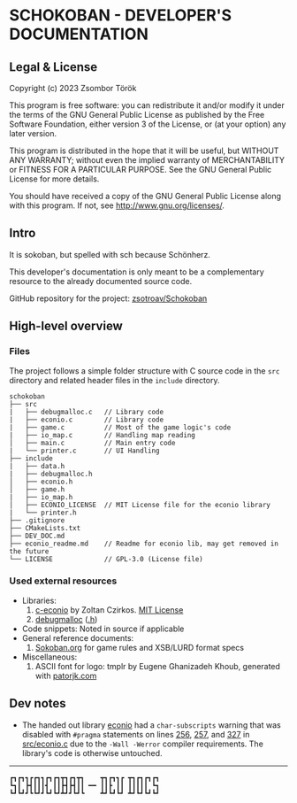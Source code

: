 # SCHOKOBAN - DEVELOPER'S DOCUMENTATION

## Legal & License
Copyright (c) 2023 Zsombor Török

This program is free software: you can redistribute it and/or modify
it under the terms of the GNU General Public License as published by
the Free Software Foundation, either version 3 of the License, or
(at your option) any later version.

This program is distributed in the hope that it will be useful,
but WITHOUT ANY WARRANTY; without even the implied warranty of
MERCHANTABILITY or FITNESS FOR A PARTICULAR PURPOSE.  See the
GNU General Public License for more details.

You should have received a copy of the GNU General Public License
along with this program.  If not, see <http://www.gnu.org/licenses/>.

## Intro
It is sokoban, but spelled with sch because Schönherz.

This developer's documentation is only meant to be a complementary 
resource to the already documented source code.

GitHub repository for the project: [zsotroav/Schokoban](https://github.com/zsotroav/schokoban)

## High-level overview

### Files
The project follows a simple folder structure with C source code in the 
`src` directory and related header files in the `include` directory.
```
schokoban
├── src
|   ├── debugmalloc.c   // Library code
|   ├── econio.c        // Library code
|   ├── game.c          // Most of the game logic's code
|   ├── io_map.c        // Handling map reading
│   ├── main.c          // Main entry code
|   └── printer.c       // UI Handling
├── include
|   ├── data.h
|   ├── debugmalloc.h
│   ├── econio.h
│   ├── game.h
|   ├── io_map.h
│   ├── ECONIO_LICENSE  // MIT License file for the econio library
|   └── printer.h
├── .gitignore
├── CMakeLists.txt
├── DEV_DOC.md
├── econio_readme.md    // Readme for econio lib, may get removed in the future
└── LICENSE             // GPL-3.0 (License file)
```

### Used external resources
- Libraries:
  1. [c-econio](https://infoc.eet.bme.hu/megjelenites/c-econio.zip) 
     by Zoltan Czirkos. [MIT License](include/ECONIO_LICENSE)
  2. [debugmalloc](http://www.3d-scene.hu/csuli/debugmalloc/debugmalloc.c) 
     ([.h](http://www.3d-scene.hu/csuli/debugmalloc/debugmalloc.h))
- Code snippets: Noted in source if applicable
- General reference documents:
  1. [Sokoban.org](http://sokoban.org/about_sokoban.php) for game rules 
     and XSB/LURD format specs
- Miscellaneous: 
   1. ASCII font for logo: tmplr by Eugene Ghanizadeh Khoub, 
   generated with [patorjk.com](https://patorjk.com/software/taag/#p=display&h=1&v=2&f=Tmplr&t=SCHOKOBAN)

## Dev notes
- The handed out library [econio](https://infoc.eet.bme.hu/megjelenites/c-econio.zip) 
  had a `char-subscripts` warning that was disabled with `#pragma` statements on 
  lines [256](src/econio.c#L256), [257](src/econio.c#L257), and [327](src/econio.c#L327) 
  in [src/econio.c](src/econio.c#L256-L257) due to the `-Wall -Werror` compiler requirements. 
  The library's code is otherwise untouched. 

---
```
┏┓┏┓┓┏┏┓┓┏┓┏┓┳┓┏┓┳┓    ┳┓┏┓┓┏ ┳┓┏┓┏┓┏┓
┗┓┃ ┣┫┃┃┃┫ ┃┃┣┫┣┫┃┃ ━━ ┃┃┣ ┃┃ ┃┃┃┃┃ ┗┓
┗┛┗┛┛┗┗┛┛┗┛┗┛┻┛┛┗┛┗    ┻┛┗┛┗┛ ┻┛┗┛┗┛┗┛
```